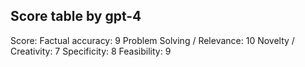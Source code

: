 ## Score table by gpt-4
Score: 
Factual accuracy: 9
Problem Solving / Relevance: 10
Novelty / Creativity: 7
Specificity: 8
Feasibility: 9